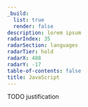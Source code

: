 ```yaml
---
_build:
  list: true
  render: false
description: lorem ipsum
radarIndex: 35
radarSection: languages
radarTier: hold
radarX: 488
radarY: -17
table-of-contents: false
title: JavaScript
---
```


TODO justification
